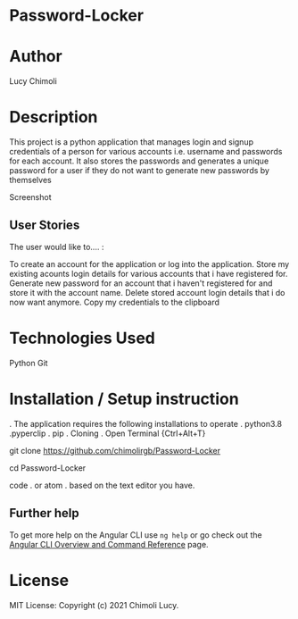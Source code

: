 # Password-Locker

# Author
Lucy Chimoli

# Description
This project is a python application that manages login and signup credentials of a person for various accounts i.e. username and passwords for each account. It also stores the passwords and generates a unique password for a user if they do not want to generate new passwords by themselves

Screenshot


## User Stories
The user would like to.... :

To create an account for the application or log into the application.
Store my existing acounts login details for various accounts that i have registered for.
Generate new password for an account that i haven't registered for and store it with the account name.
Delete stored account login details that i do now want anymore.
Copy my credentials to the clipboard

# Technologies Used
Python
Git

# Installation / Setup instruction
. The application requires the following installations to operate
. python3.8
.pyperclip
. pip
. Cloning
. Open Terminal {Ctrl+Alt+T}

git clone https://github.com/chimolirgb/Password-Locker

cd Password-Locker

code . or atom . based on the text editor you have.


## Further help
 
To get more help on the Angular CLI use `ng help` or go check out the [Angular CLI Overview and Command Reference](https://angular.io/cli) page.

# License
MIT License:
Copyright (c) 2021 Chimoli Lucy.